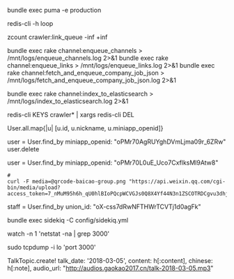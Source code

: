 bundle exec puma -e production

redis-cli -h loop

zcount crawler:link_queue -inf +inf


bundle exec rake channel:enqueue_channels > /mnt/logs/enqueue_channels.log 2>&1
bundle exec rake channel:enqueue_links > /mnt/logs/enqueue_links.log 2>&1
bundle exec rake channel:fetch_and_enqueue_company_job_json > /mnt/logs/fetch_and_enqueue_company_job_json.log 2>&1


bundle exec rake channel:index_to_elasticsearch > /mnt/logs/index_to_elasticsearch.log 2>&1



redis-cli KEYS crawler* | xargs redis-cli DEL


User.all.map{|u| [u.id, u.nickname, u.miniapp_openid]}


user = User.find_by miniapp_openid: "oPMr70AgRUYghDVmLjma09r_6ZRw"
user.delete

user = User.find_by miniapp_openid: "oPMr70L0uE_Uco7CxflksMl9Atw8"

    # 
    curl -F media=@qrcode-baicao-group.png "https://api.weixin.qq.com/cgi-bin/media/upload?access_token=7_nMuM95h6h_qU0hlBIoPQcpWCVGJs0Q8X4Yf44N3n1ZSCOTRDCgvu3dhjwWpT_Y4laJxYtI6nZc6EMTaWmOx1L9tO_1VeNzfie7SwXTV6lWxPpKvrdKEsHCLgzxhRnJ2_YecokwQEtH3owvxXKZHhABATIQ&type=image"


staff = User.find_by union_id: "oX-css7dRwNFTHWrTCVTj1d0agFk"


bundle exec sidekiq -C config/sidekiq.yml



watch -n 1 'netstat -na | grep 3000'

sudo  tcpdump -i lo 'port 3000'


TalkTopic.create! talk_date: '2018-03-05', content: h[:content], chinese: h[:note], audio_url: "http://audios.gaokao2017.cn/talk-2018-03-05.mp3"





